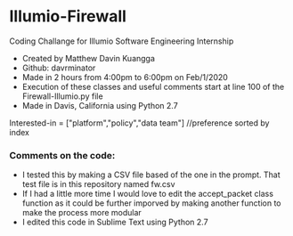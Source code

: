 # Illumio-Firewall
Coding Challange for Illumio Software Engineering Internship

- Created by Matthew Davin Kuangga
- Github: davrminator
- Made in 2 hours from 4:00pm to 6:00pm on Feb/1/2020 
- Execution of these classes and useful comments start at line 100 of the Firewall-Illumio.py file
- Made in Davis, California using Python 2.7


Interested-in = ["platform","policy","data team"]
//preference sorted by index

### Comments on the code:

- I tested this by making a CSV file based of the one in the prompt. That test file is in this repository named fw.csv
- If I had a little more time I would love to edit the accept_packet class function as it could be further imporved by making another function to make the process more modular
- I edited this code in Sublime Text using Python 2.7



